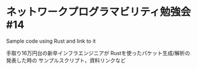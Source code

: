 # ネットワークプログラマビリティ勉強会 #14
Sample code using Rust and link to it

手取り16万円台の新卒インフラエンジニアが
Rustを使ったパケット生成/解析の発表した時の
サンプルスクリプト，資料リンクなど
